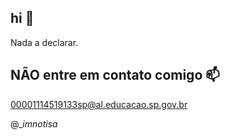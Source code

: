## hi 💩 

Nada a declarar.

## NÃO entre em contato comigo 📫 ##
00001114519133sp@al.educacao.sp.gov.br 

@__imnotisa_
